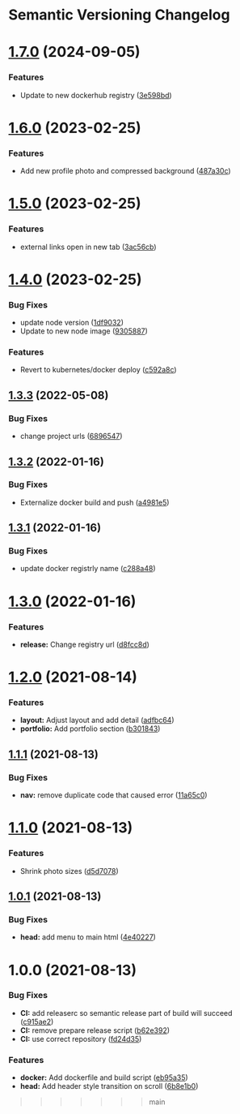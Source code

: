 # Semantic Versioning Changelog

# [1.7.0](https://github.com/JayDamon/jaydamon/compare/v1.6.0...v1.7.0) (2024-09-05)


### Features

* Update to new dockerhub registry ([3e598bd](https://github.com/JayDamon/jaydamon/commit/3e598bd3138c33d61b342464afb994af2447bfca))

# [1.6.0](https://github.com/JayDamon/jaydamon/compare/v1.5.0...v1.6.0) (2023-02-25)


### Features

* Add new profile photo and compressed background ([487a30c](https://github.com/JayDamon/jaydamon/commit/487a30cf11b672149fd7a095fe7837135695709a))

# [1.5.0](https://github.com/JayDamon/jaydamon/compare/v1.4.0...v1.5.0) (2023-02-25)


### Features

* external links open in new tab ([3ac56cb](https://github.com/JayDamon/jaydamon/commit/3ac56cb651f9fc196f0e4931f9985b37a29c3e76))

# [1.4.0](https://github.com/JayDamon/jaydamon/compare/v1.3.3...v1.4.0) (2023-02-25)


### Bug Fixes

* update node version ([1df9032](https://github.com/JayDamon/jaydamon/commit/1df9032a074e0cbc65c4057485a4d89f6750c130))
* Update to new node image ([9305887](https://github.com/JayDamon/jaydamon/commit/930588792d5ac5dbd8aff11cf0fc4488389197f2))


### Features

* Revert to kubernetes/docker deploy ([c592a8c](https://github.com/JayDamon/jaydamon/commit/c592a8c3f6ef201a7fea9d49a8c0c03b81a7c2a1))

## [1.3.3](https://github.com/JayDamon/jaydamon/compare/v1.3.2...v1.3.3) (2022-05-08)


### Bug Fixes

* change project urls ([6896547](https://github.com/JayDamon/jaydamon/commit/689654798e596226c7d723dd93c8ca661affeb7e))

## [1.3.2](https://github.com/JayDamon/jaydamon/compare/v1.3.1...v1.3.2) (2022-01-16)


### Bug Fixes

* Externalize docker build and push ([a4981e5](https://github.com/JayDamon/jaydamon/commit/a4981e5d300bf9ab68664cc5a6cab5e923815918))

## [1.3.1](https://github.com/JayDamon/jaydamon/compare/v1.3.0...v1.3.1) (2022-01-16)


### Bug Fixes

* update docker registrly name ([c288a48](https://github.com/JayDamon/jaydamon/commit/c288a48229ecf1cd21bd09bfe849db4778d1a434))

# [1.3.0](https://github.com/JayDamon/jaydamon/compare/v1.2.0...v1.3.0) (2022-01-16)


### Features

* **release:** Change registry url ([d8fcc8d](https://github.com/JayDamon/jaydamon/commit/d8fcc8d86cec8a5d4d69711e27fe43f1768aec4e))

# [1.2.0](https://github.com/JayDamon/jaydamon/compare/v1.1.1...v1.2.0) (2021-08-14)


### Features

* **layout:** Adjust layout and add detail ([adfbc64](https://github.com/JayDamon/jaydamon/commit/adfbc64a1135fd24340fe833b8c8fe4f10ab5974))
* **portfolio:** Add portfolio section ([b301843](https://github.com/JayDamon/jaydamon/commit/b30184329599dec0068cea475b301171039dc8c2))

## [1.1.1](https://github.com/JayDamon/jaydamon/compare/v1.1.0...v1.1.1) (2021-08-13)


### Bug Fixes

* **nav:** remove duplicate code that caused error ([11a65c0](https://github.com/JayDamon/jaydamon/commit/11a65c0100603b470715cf75fefab9591bb9c4cc))

# [1.1.0](https://github.com/JayDamon/jaydamon/compare/v1.0.1...v1.1.0) (2021-08-13)


### Features

* Shrink photo sizes ([d5d7078](https://github.com/JayDamon/jaydamon/commit/d5d707821fd0576c036da0dc1e8f4331c0641466))

## [1.0.1](https://github.com/JayDamon/jaydamon/compare/v1.0.0...v1.0.1) (2021-08-13)


### Bug Fixes

* **head:** add menu to main html ([4e40227](https://github.com/JayDamon/jaydamon/commit/4e402270e8042844b5df8798cb3fd018d381ad72))

# 1.0.0 (2021-08-13)


### Bug Fixes

* **CI:** add releaserc so semantic release part of build will succeed ([c915ae2](https://github.com/JayDamon/jaydamon/commit/c915ae2a16104c386ede3d1a4ceec7e8ce083ae6))
* **CI:** remove prepare release script ([b62e392](https://github.com/JayDamon/jaydamon/commit/b62e39252235c08363ab23fec379d3707e46d004))
* **CI:** use correct repository ([fd24d35](https://github.com/JayDamon/jaydamon/commit/fd24d35d1cbc43cd95163a1d8befc74ee79a2408))


### Features

* **docker:** Add dockerfile and build script ([eb95a35](https://github.com/JayDamon/jaydamon/commit/eb95a3543836cbac6065ad8e21e733a8f51613b0))
* **head:** Add header style transition on scroll ([6b8e1b0](https://github.com/JayDamon/jaydamon/commit/6b8e1b0ba7772466501b821b1d8492aa320d15c7))
>>>>>>> main

